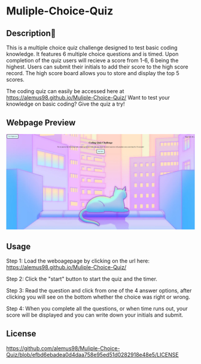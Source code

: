 # Muliple-Choice-Quiz

## Description📝
This is a multiple choice quiz challenge designed to test basic coding knowledge. It features 6 multiple choice questions and is timed. Upon completion of the quiz users will recieve a score from 1-6, 6 being the highest. Users can submit their initials to add their score to the high score record. The high score board allows you to store and display the top 5 scores. 

The coding quiz can easily be accessed here at https://alemus98.github.io/Muliple-Choice-Quiz/
Want to test your knowledge on basic coding? Give the quiz a try!

## Webpage Preview
![Preview](./Screenshot%202022-08-24%20234554.png)

## Usage
Step 1: Load the weboagepage by clicking on the url here: https://alemus98.github.io/Muliple-Choice-Quiz/

Step 2: Click the "start" button to start the quiz and the timer.

Step 3: Read the question and click from one of the 4 answer options, after clicking you will see on the bottom whether the choice was right or wrong.

Step 4: When you complete all the questions, or when time runs out, your score will be displayed and you can write down your initials and submit.

## License
https://github.com/alemus98/Muliple-Choice-Quiz/blob/efbd6ebadea0d4daa758e95ed51d0282918e48e5/LICENSE